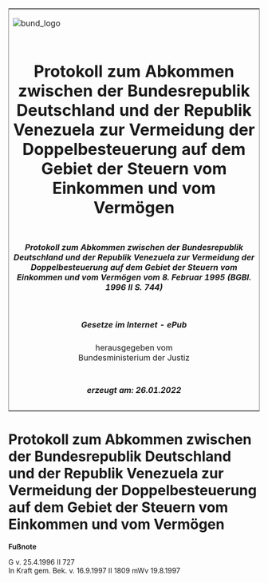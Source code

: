 <span id="DECKBLATT.html"></span>

<table border="0" frame="border" width="100%">

<tr valign="top">

<td align="left">

![bund\_logo](BfJ_2021_Web_de_de.gif)

</td>

<td align="right">

 

</td>

</tr>

<tr align="center" valign="middle">

<td colspan="2">

# Protokoll zum Abkommen zwischen der Bundesrepublik Deutschland und der Republik Venezuela zur Vermeidung der Doppelbesteuerung auf dem Gebiet der Steuern vom Einkommen und vom Vermögen

</td>

</tr>

<tr align="center" valign="middle">

<td colspan="2">

##### Protokoll zum Abkommen zwischen der Bundesrepublik Deutschland und der Republik Venezuela zur Vermeidung der Doppelbesteuerung auf dem Gebiet der Steuern vom Einkommen und vom Vermögen vom 8. Februar 1995 (BGBl. 1996 II S. 744)

</td>

</tr>

<tr align="center" valign="middle">

<td colspan="2">

  
  

##### Gesetze im Internet - ePub  
  
herausgegeben vom  
Bundesministerium der Justiz

</td>

</tr>

<tr align="center" valign="bottom">

<td colspan="2">

  
  

##### erzeugt am: 26.01.2022

</td>

</tr>

</table>

<span id="BJNR074420996.html"></span>

# Protokoll zum Abkommen zwischen der Bundesrepublik Deutschland und der Republik Venezuela zur Vermeidung der Doppelbesteuerung auf dem Gebiet der Steuern vom Einkommen und vom Vermögen

<div>

  
**Fußnote**

<div class="jnhtml">

<div>

<div class="jurAbsatz">

G v. 25.4.1996 II 727  
In Kraft gem. Bek. v. 16.9.1997 II 1809 mWv 19.8.1997

</div>

</div>

</div>

</div>
